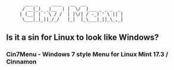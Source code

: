            ___ _     ____   __  __              
          / __(_)_ _|__  | |  \/  |___ _ _ _  _ 
         | (__| | ' \ / /  | |\/| / -_) ' \ || |
          \___|_|_||_/_/   |_|  |_\___|_||_\_,_|
                                        

## Is it a sin for Linux to look like Windows?
### Cin7Menu - Windows 7 style Menu for Linux Mint 17.3 / Cinnamon

